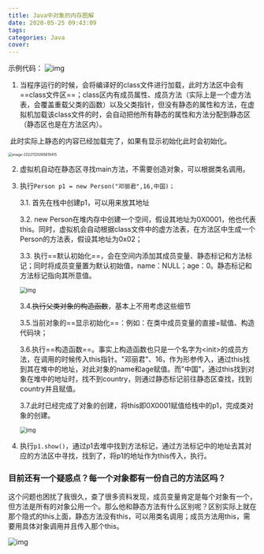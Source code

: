```yaml
---
title: Java中对象的内存图解
date: 2020-05-25 09:43:09
tags:
categories: Java
cover:
---
```

示例代码：
![img](https://saladday-figure-bed.oss-cn-chengdu.aliyuncs.com/img/20180330234239226)


1. 当程序运行的时候，会将编译好的class文件进行加载，此时方法区中会有==class文件区==；class区内有成员属性、成员方法（实际上是一个虚方法表，会覆盖重载父类的函数）以及父类指针，但没有静态的属性和方法，在虚拟机加载该class文件的时，会自动把他所有静态的属性和方法分配到静态区（静态区也是在方法区内）。

​      此时实际上静态的内容已经加载完了，如果有显示初始化此时会初始化。

<img src="https://saladday-figure-bed.oss-cn-chengdu.aliyuncs.com/img/image-20221125095619415.png" alt="image-20221125095619415" style="zoom:50%;" />

2. 虚拟机自动在静态区寻找main方法，不需要创造对象，可以根据类名调用。

3. 执行```Person p1 = new Person("邓丽君",16,中国)；```

   3.1. 首先在栈中创建p1，可以用来放其地址

   3.2. new Person在堆内存中创建一个空间，假设其地址为0X0001，他也代表this。同时，虚拟机会自动根据class文件中的虚方法表，在方法区中生成一个Person的方法表，假设其地址为0x02；

   3.3. 执行==默认初始化==，会在空间内添加其成员变量、静态标记和方法标记；同时将成员变量置为默认初始值，name：NULL；age：0。静态标记和方法标记指向其所意值。

   <img src="https://saladday-figure-bed.oss-cn-chengdu.aliyuncs.com/img/20180330225459282" alt="img" style="zoom:80%;" />

   3.4.~~执行父类对象的构造函数~~，基本上不用考虑这些细节

   3.5.当前对象的==显示初始化==：例如：在类中成员变量的直接=赋值、构造代码块；

   3.6.执行==构造函数==。事实上构造函数也只是一个名字为\<init>的成员方法，在调用的时候传入this指针。"邓丽君"、16，作为形参传入，通过this找到其在堆中的地址，对此对象的name和age赋值。而"中国"，通过this找到对象在堆中的地址时，找不到country，则通过静态标记前往静态区查找，找到country并且赋值。

   3.7.此时已经完成了对象的创建，将this即0X0001赋值给栈中的p1，完成类对象的创建。

   <img src="https://saladday-figure-bed.oss-cn-chengdu.aliyuncs.com/img/20180330230913553" alt="img" style="zoom: 80%;" />

4. 执行```p1.show()```，通过p1去堆中找到方法标记，通过方法标记中的地址去其对应的方法区中寻找，找到了，将p1的地址作为this传入，执行。



### 目前还有一个疑惑点？每一个对象都有一份自己的方法区吗？

这个问题也困扰了我很久，查了很多资料发现，成员变量肯定是每个对象有一个，但方法是所有的对象公用一个。那么他和静态方法有什么区别呢？区别实际上就在那个隐式的this上面，静态方法没有this，可以用类名调用；成员方法用this，需要用具体对象调用并且传入那个this。

![img](https://saladday-figure-bed.oss-cn-chengdu.aliyuncs.com/img/20180330234150489)
